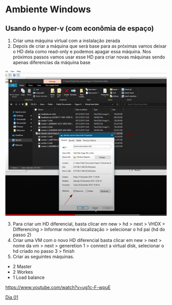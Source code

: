 # Ambiente Windows

## Usando o hyper-v (com econômia de espaço)


1) Criar uma máquina virtual com a instalação zerada
2) Depois de criar a máquina que será base para as próximas vamos deixar o HD dela como read-only e podemos apagar essa máquina. Nos próximos passos vamos usar esse HD para criar novas máquinas sendo apenas diferencias da máquina base

![HD read only](read-only.png)

3) Para criar um HD diferencial, basta clicar em new > hd > next > VHDX > Differencing > Informar nome e localização > selecionar o hd pai (hd do passo 2)
4) Criar uma VM com o novo HD diferencial basta clicar em new > next > nome da vm > next > generetion 1 > connect a virtual disk, selecionar o hd criado no passo 3 > finish
5) Criar as seguintes máquinas. 
* 2 Master
* 2 Workes
* 1 Load balance


https://www.youtube.com/watch?v=ug1c-F-wpuE


[Dia 01](dia-01.md)